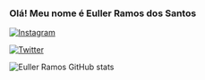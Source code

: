 ### Olá! Meu nome é Euller Ramos dos Santos


[![Instagram](https://img.shields.io/badge/Instagram-E4405F?style=for-the-badge&logo=instagram&logoColor=white)](https://www.instagram.com/euller.7/?hl=pt-br)

[![Twitter](https://img.shields.io/badge/Twitter-4887B7?style=for-the-badge&logo=twitter&logoColor=white)](https://twitter.com/viruscrvg/?hl=pt-br)

![Euller Ramos GitHub stats](https://github-readme-stats.vercel.app/api?username=Euller7&show_icons=true&theme=dracula)
